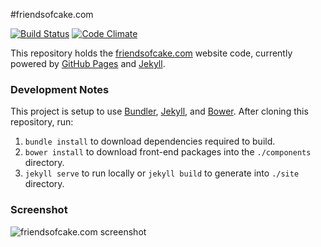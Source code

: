 #friendsofcake.com

[![Build Status](https://travis-ci.org/chrisvogt/FriendsOfCake.github.io.svg)](https://travis-ci.org/chrisvogt/FriendsOfCake.github.io) [![Code Climate](https://codeclimate.com/github/chrisvogt/FriendsOfCake.github.io/badges/gpa.svg)](https://codeclimate.com/github/chrisvogt/FriendsOfCake.github.io)

This repository holds the [friendsofcake.com](http://friendsofcake.com) website code, currently powered by [GitHub Pages](https://pages.github.com/) and [Jekyll](http://jekyllrb.com/).

### Development Notes

This project is setup to use [Bundler](http://bundler.io/), [Jekyll](http://jekyllrb.com/), and [Bower](http://bower.io/). After cloning this repository, run:

1. `bundle install` to download dependencies required to build.
2. `bower install` to download front-end packages into the `./components` directory.  
3. `jekyll serve` to run locally or `jekyll build` to generate into `./site` directory.

### Screenshot

![friendsofcake.com screenshot](http://i.imgur.com/7r6JKzP.gif)
